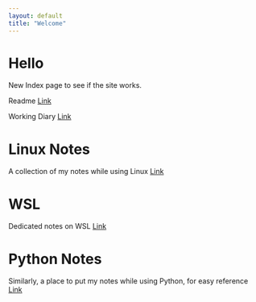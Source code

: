 ```yaml
---
layout: default
title: "Welcome"
---
```


# Hello

New Index page to see if the site works.

Readme [Link](/README.md)

Working Diary [Link](working-diary.md)

# Linux Notes 
A collection of my notes while using Linux [Link](notes/linux.md)

# WSL
Dedicated notes on WSL [Link](notes/wsl.md)

# Python Notes

Similarly, a place to put my notes while using Python, for easy reference [Link](notes/python.md)